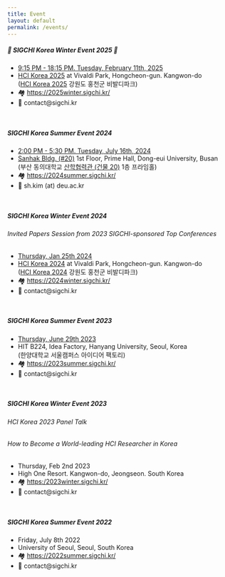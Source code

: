 ```yaml
---
title: Event
layout: default
permalink: /events/
---
```

<div class="col-md-12">
    <!-- <div class="card upcoming-event"> -->
    <div class="card upcoming-event">
        <div class="card-body">
            <h5 class="card-title">🎉 SIGCHI Korea Winter Event 2025 🎉</h5>
            <ul class="card-text">
                <li><u>9:15 PM - 18:15 PM. Tuesday, February 11th, 2025</u></li>
                <li>
                    <a href="https://conference.hcikorea.org/hcik2025/main/main.asp" target="_blank">HCI Korea 2025</a> at Vivaldi Park, Hongcheon-gun. Kangwon-do<br />
                    (<a href="https://conference.hcikorea.org/hcik2025/main/main.asp" target="_blank">HCI Korea 2025</a> 강원도 홍천군 비발디파크)
                </li>
                <li>🏘️ <a href="https://2025winter.sigchi.kr/" target="_blank">https://2025winter.sigchi.kr/</a></li>
                <li>📧 contact@sigchi.kr</li>
            </ul>
        </div>
    </div>
    <br>  
    <div class="card">
        <div class="card-body">
            <h5 class="card-title">SIGCHI Korea Summer Event 2024</h5>
            <ul class="card-text">
                <li><u>2:00 PM - 5:30 PM. Tuesday, July 16th, 2024</u></li>
                <li>
                    <a href="https://naver.me/GEA38hdT" target="_blank">Sanhak Bldg. (#20)</a> 1st Floor, Prime Hall, Dong-eui University, Busan<br />
                    (부산 동의대학교 <a href="https://naver.me/GEA38hdT" target="_blank">산학협력관 (건물 20)</a> 1층 프라임홀)<br />
                </li>
                <li>🏘️ <a href="https://2024summer.sigchi.kr/" target="_blank">https://2024summer.sigchi.kr/</a></li>
                <li>📧 sh.kim (at) deu.ac.kr</li>
            </ul>
        </div>
    </div>
    <br>    
    <div class="card">
        <div class="card-body">
            <h5 class="card-title">SIGCHI Korea Winter Event 2024</h5>
            <h6>Invited Papers Session from 2023 SIGCHI-sponsored Top Conferences</h6>
            <ul class="card-text">
                <li><u>Thursday, Jan 25th 2024</u></li>
                <li>
                    <a href="https://conference.hcikorea.org/hcik2024/main/main.asp" target="_blank">HCI Korea 2024</a> at Vivaldi Park, Hongcheon-gun. Kangwon-do<br />
                    (<a href="https://conference.hcikorea.org/hcik2024/main/main.asp" target="_blank">HCI Korea 2024</a> 강원도 홍천군 비발디파크)
                </li>
                <li>🏘️ <a href="https://2024winter.sigchi.kr/" target="_blank">https://2024winter.sigchi.kr/</a></li>
                <li>📧 contact@sigchi.kr</li>
            </ul>
        </div>
    </div>
    <br>    
    <div class="card">
        <div class="card-body">
            <h5 class="card-title">SIGCHI Korea Summer Event 2023</h5>
            <ul class="card-text">
                <li><u>Thursday, June 29th 2023</u></li>
                <li>
                    HIT B224, Idea Factory, Hanyang University, Seoul, Korea<br>
                    (한양대학교 서울캠퍼스 아이디어 팩토리)
                </li>
                <li>🏘️ <a href="https://2023summer.sigchi.kr/" target="_blank">https://2023summer.sigchi.kr/</a></li>
                <li>📧 contact@sigchi.kr</li>
            </ul>
        </div>
    </div>
    <br>    
    <div class="card">
        <div class="card-body">
            <h5 class="card-title">SIGCHI Korea Winter Event 2023</h5>
            <h6 class="card-title">HCI Korea 2023 Panel Talk</h6>
            <h6 class="card-title">How to Become a World-leading HCI Researcher in Korea</h6>
            <ul class="card-text">
                <li>Thursday, Feb 2nd 2023</li>
                <li>High One Resort. Kangwon-do, Jeongseon. South Korea</li>
                <li>🏘️ <a href="https://sites.google.com/view/hcikorea-2023-panel-session/" target="_blank">https:/2023winter.sigchi.kr/</a></li>
                <li>📧 contact@sigchi.kr</li>
            </ul>
        </div>
    </div>
    <br>
    <div class="card">
        <div class="card-body">
            <h5 class="card-title">SIGCHI Korea Summer Event 2022</h5>
            <ul class="card-text">
                <li>Friday, July 8th 2022</li>
                <li>University of Seoul, Seoul, South Korea</li>
                <li>🏘️ <a href="https://2022summer.sigchi.kr/" target="_blank">https://2022summer.sigchi.kr/</a></li>
                <li>📧 contact@sigchi.kr</li>
            </ul>
        </div>
    </div>
    <br>
</div>

<br />
<br />